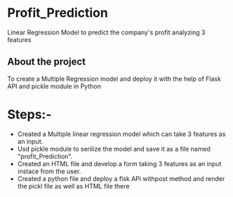 # Profit_Prediction
Linear Regression Model to predict the company's profit analyzing 3 features
## About the project
To create a Multiple Regression model and deploy it with the help of Flask API and pickle module in Python
# Steps:-
* Created a Multiple linear regression model which can take 3 features as an input.
* Usd pickle module to serilize the model and save it as a file named "profit_Prediction".
* Created an HTML file and develop a form taking 3 features as an input instace from the user.
* Created a python file and deploy a flsk APi withpost method and render the pickl file as well as HTML file there
